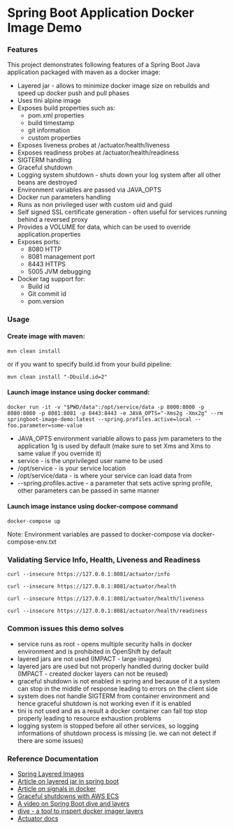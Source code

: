 # Spring Boot Application Docker Image Demo

### Features

This project demonstrates following features of a Spring Boot Java application packaged with maven as a docker image:

* Layered jar - allows to minimize docker image size on rebuilds and speed up docker push and pull phases
* Uses tini alpine image
* Exposes build properties such as:
    * pom.xml properties 
    * build timestamp
    * git information 
    * custom properties
* Exposes liveness probes at /actuator/health/liveness
* Exposes readiness probes at /actuator/health/readiness
* SIGTERM handling
* Graceful shutdown
* Logging system shutdown - shuts down your log system after all other beans are destroyed
* Environment variables are passed via JAVA_OPTS
* Docker run parameters handling
* Runs as non privileged user with custom uid and guid
* Self signed SSL certificate generation - often useful for services running behind a reversed proxy
* Provides a VOLUME for data, which can be used to override application.properties
* Exposes ports: 
    * 8080 HTTP
    * 8081 management port
    * 8443 HTTPS
    * 5005 JVM debugging
 * Docker tag support for:
    * Build id
    * Git commit id 
    * pom.version

### Usage

#### Create image with maven:
```
mvn clean install 
```
or if you want to specify build.id from your build pipeline:
```
mvn clean install "-Dbuild.id=2"
```


#### Launch image instance using docker command:

```
docker run -it -v "$PWD/data":/opt/service/data -p 8000:8000 -p 8080:8080 -p 8081:8081 -p 8443:8443 -e JAVA_OPTS="-Xms2g -Xmx2g" --rm springboot-image-demo:latest --spring.profiles.active=local --foo.parameter=some-value
```

* JAVA_OPTS environment variable allows to pass jvm parameters to the application 1g is used by default (make sure to set Xms and Xms to same value if you override it)
* service - is the unprivileged  user name to be used
* /opt/service - is your service location
* /opt/service/data - is where your service can load data from
* --spring.profiles.active - a parameter that sets active spring profile,  other parameters can be passed in same manner 


#### Launch image instance using docker-compose command

```
docker-compose up
```
Note: Environment variables are passed to docker-compose via docker-compose-env.txt

### Validating Service Info, Health, Liveness and Readiness
```
curl --insecure https://127.0.0.1:8081/actuator/info
```

```
curl --insecure https://127.0.0.1:8081/actuator/health
```

```
curl --insecure https://127.0.0.1:8081/actuator/health/liveness
```

```
curl --insecure https://127.0.0.1:8081/actuator/health/readiness
```

### Common issues this demo solves

* service runs as root - opens multiple security halls in docker environment and is prohibited in OpenShift by default
* layered jars are not used (IMPACT - large images)
* layered jars are used but not properly handled during docker build (IMPACT - created docker layers can not be reused)
* graceful shutdown is not enabled in spring and because of it a system can stop in the middle of response leading to errors on the client side
* system does not handle SIGTERM from container environment and hence graceful shutdown is not working even if it is enabled
* tini is not used and as a result a docker container can fail top stop properly leading to resource exhaustion problems 
* logging system is stopped before all other services, so logging informations of shutdown process is missing (ie. we can not detect if there are some issues)

### Reference Documentation
* [Spring Layered Images](https://docs.spring.io/spring-boot/docs/3.2.0/reference/html/executable-jar.html)
* [Article on layered jar in spring boot](https://www.baeldung.com/docker-layers-spring-boot)
* [Article on signals in docker](https://hynek.me/articles/docker-signals/)
* [Graceful shutdowns with AWS ECS](https://aws.amazon.com/ru/blogs/containers/graceful-shutdowns-with-ecs/)
* [A video on Spring Boot dive and layers](https://www.youtube.com/watch?v=WL7U-yGfUXA&t=240sf)
* [dive - a tool to inspert docker imager layers ](https://github.com/wagoodman/dive)
* [Actuator docs](https://docs.spring.io/spring-boot/docs/2.5.x/reference/html/actuator.html#actuator)
